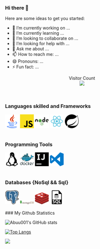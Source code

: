 ### Hi there 👋

Here are some ideas to get you started:

- 🔭 I’m currently working on ...
- 🌱 I’m currently learning ...
- 👯 I’m looking to collaborate on ...
- 🤔 I’m looking for help with ...
- 💬 Ask me about ...
- 📫 How to reach me: ...
- 😄 Pronouns: ...
- ⚡ Fun fact: ...
<p align="center"> 
  Visitor Count<br>
<img src="https://profile-counter.glitch.me/Abuu001/count.svg" />
</p>

</br>

### Languages skilled and Frameworks

<div display="space-between" width="100%">
  <img width="45px" src="https://github.com/Abuu001/Abuu001/blob/main/Assets/java-svgrepo-com.svg" alt="Java">
  <img width="45px" src="https://github.com/Abuu001/Abuu001/blob/main/Assets/javascript-logo-svgrepo-com.svg" alt="Javascript">
  <img width="45px" src="https://github.com/Abuu001/Abuu001/blob/main/Assets/nodejs-1-logo-svgrepo-com.svg" alt="nodejs">
  <img width="45px" src="https://github.com/Abuu001/Abuu001/blob/main/Assets/react-logo-svgrepo-com.svg" alt="reactjs">
  <img width="45px" color="#28a745" src="https://github.com/Abuu001/Abuu001/blob/main/Assets/spring-svgrepo-com.svg" alt="spring">
</div>

</br>

### Programming Tools
<div display="space-between" width="100">
  <img width="45px" src="https://github.com/Abuu001/Abuu001/blob/main/Assets/linux-svgrepo-com.svg" alt="Linux">
  <img width="45px" src="https://github.com/Abuu001/Abuu001/blob/main/Assets/docker-logo-svgrepo-com.svg" alt="docker">
  <img width="45px" src="https://github.com/Abuu001/Abuu001/blob/main/Assets/intellijidea-svgrepo-com.svg" alt="intellijidea">
  <img width="45px" src="https://github.com/Abuu001/Abuu001/blob/main/Assets/visual-studio-code-logo-svgrepo-com.svg" alt="vscode">
</div>

</br>

### Databases {NoSql && Sql}
<div display="space-between" width="100">
   <img width="45px" src="https://github.com/Abuu001/Abuu001/blob/main/Assets/postgresql-icon.svg" alt="postgres">
     <img width="45px" src="https://github.com/Abuu001/Abuu001/blob/main/Assets/mongodb.svg" alt="mongo">
     <img width="45px" src="https://github.com/Abuu001/Abuu001/blob/main/Assets/redis.svg" alt="redis">
    <img width="45px" src="https://github.com/Abuu001/Abuu001/blob/main/Assets/sql-file-format-symbol-svgrepo-com.svg" alt="sql">
</div>

</br>
### My Github Statistics
 
![Abuu001's GitHub stats](https://github-readme-stats.vercel.app/api?username=Abuu001&show_icons=true&theme=radical&hide_title=true)
 
[![Top Langs](https://github-readme-stats.vercel.app/api/top-langs/?username=Abuu001)](https://github.com/Abuu001/github-readme-stats)
 
![](https://activity-graph.herokuapp.com/graph?username=Abuu001&theme=react-dark)
